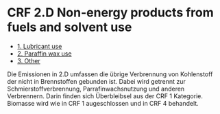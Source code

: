 # CRF 2.D Non-energy products from fuels and solvent use

* [1. Lubricant use](CRF2D1.md)
* [2. Paraffin wax use](CRF2D2.md)
* [3. Other](CRF2D3.md)

Die Emissionen in 2.D umfassen die übrige Verbrennung von Kohlenstoff der nicht in Brennstoffen gebunden ist.
Dabei wird  getrennt zur Schmierstoffverbrennung, Parrafinwachsnutzung und anderen Verbrennern.
Darin finden sich Überbleibsel aus der CRF 1 Kategorie.
Biomasse wird wie in CRF 1 augeschlossen und in CRF 4 behandelt.
